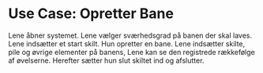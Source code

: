 # Use Case: Opretter Bane
Lene åbner systemet. 
Lene vælger sværhedsgrad på banen der skal laves. Lene indsætter et start skilt. Hun opretter en bane.
Lene indsætter skilte, pile og øvrige elementer på banens, Lene kan se den registrede rækkefølge af øvelserne. Herefter sætter hun slut skiltet ind og afslutter.